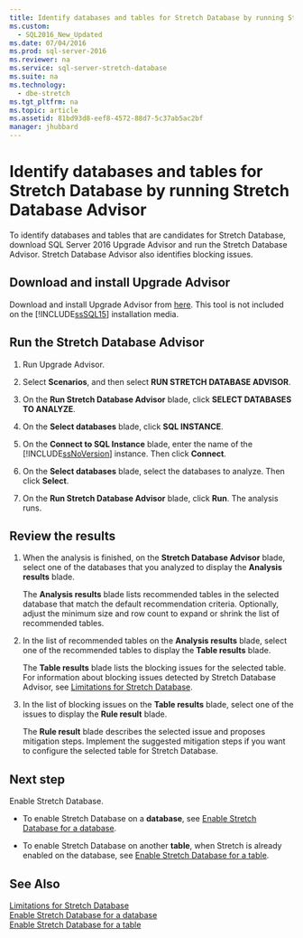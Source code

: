 ```yaml
---
title: Identify databases and tables for Stretch Database by running Stretch Database Advisor
ms.custom: 
  - SQL2016_New_Updated
ms.date: 07/04/2016
ms.prod: sql-server-2016
ms.reviewer: na
ms.service: sql-server-stretch-database
ms.suite: na
ms.technology: 
  - dbe-stretch
ms.tgt_pltfrm: na
ms.topic: article
ms.assetid: 81bd93d8-eef8-4572-88d7-5c37ab5ac2bf
manager: jhubbard
---
```

# Identify databases and tables for Stretch Database by running Stretch Database Advisor
To identify databases and tables that are candidates for Stretch Database, download SQL Server 2016 Upgrade Advisor and run the Stretch Database Advisor. Stretch Database Advisor also identifies blocking issues.  
  
## Download and install Upgrade Advisor  
 Download and install Upgrade Advisor from [here](http://go.microsoft.com/fwlink/?LinkID=613421). This tool is not included on the [!INCLUDE[ssSQL15](../../Topics/TopicNameContainA/includes/ssSQL15_md.md)] installation media.  
  
## Run the Stretch Database Advisor  
  
1.  Run Upgrade Advisor.  
  
2.  Select **Scenarios**, and then select **RUN STRETCH DATABASE ADVISOR**.  
  
3.  On the **Run Stretch Database Advisor** blade, click **SELECT DATABASES TO ANALYZE**.  
  
4.  On the **Select databases** blade, click **SQL INSTANCE**.  
  
5.  On the **Connect to SQL Instance** blade, enter the name of the [!INCLUDE[ssNoVersion](../../Topics/TopicNameContainA/includes/ssNoVersion_md.md)] instance. Then click **Connect**.  
  
6.  On the **Select databases** blade, select the databases to analyze. Then click **Select**.  
  
7.  On the **Run Stretch Database Advisor** blade, click **Run**.  The analysis runs.  
  
## Review the results  
  
1.  When the analysis is finished, on the **Stretch Database Advisor** blade, select one of the databases that you analyzed to display the **Analysis results** blade.  
  
     The **Analysis results** blade lists recommended tables in the selected database that match the default recommendation criteria. Optionally, adjust the  minimum size and row count to expand or shrink the list of recommended tables.  
  
2.  In the list of recommended tables on the **Analysis results** blade, select one of the recommended tables to display the **Table results** blade.  
  
     The **Table results** blade lists the blocking issues for the selected table. For information about blocking issues detected by Stretch Database Advisor, see [Limitations for Stretch Database](../../Topics/TopicNameNotContainA/Limitations-for-Stretch-Database.md).  
  
3.  In the list of blocking issues on the **Table results** blade, select one of the issues to display the **Rule result** blade.  
  
     The **Rule result** blade describes the selected issue and proposes mitigation steps. Implement the suggested mitigation steps if you want to configure the selected table for Stretch Database.  
  
## Next step  
 Enable Stretch Database.  
  
-   To enable Stretch Database on a **database**, see [Enable Stretch Database for a database](../../Topics/TopicNameContainA/Enable-Stretch-Database-for-a-database.md).  
  
-   To enable Stretch Database on another **table**, when Stretch is already enabled on the database, see [Enable Stretch Database for a table](../../Topics/TopicNameContainA/Enable-Stretch-Database-for-a-table.md).  
  
## See Also  
 [Limitations for Stretch Database](../../Topics/TopicNameNotContainA/Limitations-for-Stretch-Database.md)   
 [Enable Stretch Database for a database](../../Topics/TopicNameContainA/Enable-Stretch-Database-for-a-database.md)   
 [Enable Stretch Database for a table](../../Topics/TopicNameContainA/Enable-Stretch-Database-for-a-table.md)